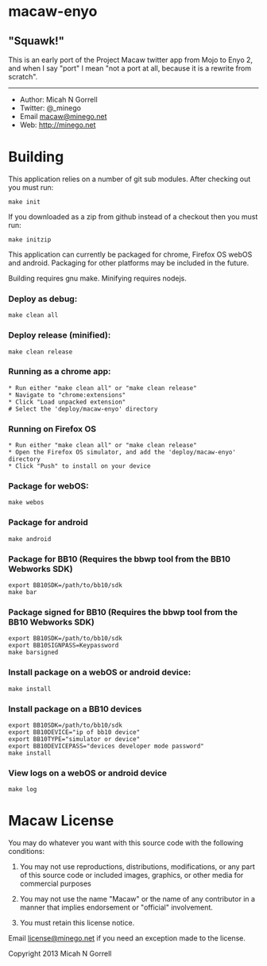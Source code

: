 macaw-enyo
================================================================================

"Squawk!"
--------------------------------------------------------------------------------


This is an early port of the Project Macaw twitter app from Mojo to Enyo 2, and
when I say "port" I mean "not a port at all, because it is a rewrite from
scratch".


--------------------------------------------------------------------------------


* Author: 	Micah N Gorrell
* Twitter:	@_minego
* Email		macaw@minego.net
* Web:		http://minego.net


Building
================================================================================

This application relies on a number of git sub modules. After checking out you
must run:

	make init

If you downloaded as a zip from github instead of a checkout then you must run:

	make initzip


This application can currently be packaged for chrome, Firefox OS webOS and
android.  Packaging for other platforms may be included in the future.

Building requires gnu make. Minifying requires nodejs.

### Deploy as debug:
	make clean all

### Deploy release (minified):
	make clean release

### Running as a chrome app:
	* Run either "make clean all" or "make clean release"
	* Navigate to "chrome:extensions"
	* Click "Load unpacked extension"
	# Select the 'deploy/macaw-enyo' directory

### Running on Firefox OS
	* Run either "make clean all" or "make clean release"
	* Open the Firefox OS simulator, and add the 'deploy/macaw-enyo' directory
	* Click "Push" to install on your device

### Package for webOS:
	make webos

### Package for android
	make android

### Package for BB10 (Requires the bbwp tool from the BB10 Webworks SDK)
	export BB10SDK=/path/to/bb10/sdk
	make bar

### Package signed for BB10 (Requires the bbwp tool from the BB10 Webworks SDK)
	export BB10SDK=/path/to/bb10/sdk
	export BB10SIGNPASS=Keypassword
	make barsigned

### Install package on a webOS or android device:
	make install

### Install package on a BB10 devices
	export BB10SDK=/path/to/bb10/sdk
	export BB10DEVICE="ip of bb10 device"
	export BB10TYPE="simulator or device"
	export BB10DEVICEPASS="devices developer mode password"
	make install

### View logs on a webOS or android device
	make log

Macaw License
================================================================================

You may do whatever you want with this source code with the following conditions:
 1.	You may not use reproductions, distributions, modifications, or any part of
	this source code or included images, graphics, or other media for commercial
	purposes

 2.	You may not use the name "Macaw" or the name of any contributor in a manner
	that implies endorsement or "official" involvement.

 3.	You must retain this license notice.

Email license@minego.net if you need an exception made to the license.

Copyright 2013 Micah N Gorrell


